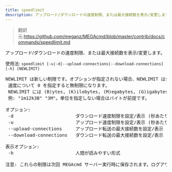 ```yaml
---
title: speedlimit
description: アップロード/ダウンロードの速度制限、または最大接続数を表示/変更します。
---
```


>翻訳元:https://github.com/meganz/MEGAcmd/blob/master/contrib/docs/commands/speedlimit.md

アップロード/ダウンロードの速度制限、または最大接続数を表示/変更します。

使用法: `speedlimit [-u|-d|--upload-connections|--download-connections] [-h] [NEWLIMIT]`
<pre>
NEWLIMIT は新しい制限です。オプションが指定されない場合、NEWLIMIT はダウンロード/アップロード速度制限の両方に適用されます。
 速度について 0 を指定すると無制限になります。
 NEWLIMIT には (B)ytes, (K)ilobytes, (M)egabytes, (G)igabytes, (T)erabytes を含めることができます。
 例: "1m12k3B" "3M"。単位を指定しない場合はバイトが前提です。

オプション:
 -d                       ダウンロード速度制限を設定/表示 (秒あたりのサイズ)
 -u                       アップロード速度制限を設定/表示 (秒あたりのサイズ)
 --upload-connections     アップロード転送の最大接続数を設定/表示
 --download-connections   ダウンロード転送の最大接続数を設定/表示

表示オプション:
 -h                       人間が読みやすい形式

注意: これらの制限は次回 MEGAcmd サーバー実行時に保存されます。ログアウトすると削除されます。
</pre>

